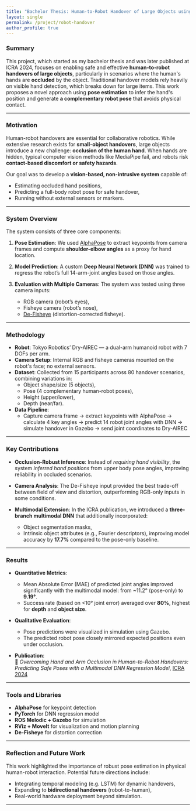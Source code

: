 ```yaml
---
title: "Bachelor Thesis: Human-to-Robot Handover of Large Objects using Pose Estimation to Overcome Hand Occlusion"
layout: single
permalink: /project/robot-handover
author_profile: true
---
```



### Summary

This project, which started as my bachelor thesis and was later published at ICRA 2024, focuses on enabling safe and effective **human-to-robot handovers of large objects**, particularly in scenarios where the human's hands are **occluded** by the object. Traditional handover models rely heavily on visible hand detection, which breaks down for large items. This work proposes a novel approach using **pose estimation** to infer the hand's position and generate **a complementary robot pose** that avoids physical contact.

---

### Motivation

Human-robot handovers are essential for collaborative robotics. While extensive research exists for **small-object handovers**, large objects introduce a new challenge: **occlusion of the human hand**. When hands are hidden, typical computer vision methods like MediaPipe fail, and robots risk **contact-based discomfort or safety hazards**.

Our goal was to develop a **vision-based, non-intrusive system** capable of:
- Estimating occluded hand positions,
- Predicting a full-body robot pose for safe handover,
- Running without external sensors or markers.

---

### System Overview

The system consists of three core components:

1. **Pose Estimation**: We used [AlphaPose](https://github.com/MVIG-SJTU/AlphaPose) to extract keypoints from camera frames and compute **shoulder-elbow angles** as a proxy for hand location.

2. **Model Prediction**: A custom **Deep Neural Network (DNN)** was trained to regress the robot’s full 14-arm-joint angles based on those angles.

3. **Evaluation with Multiple Cameras**: The system was tested using three camera inputs:
   - RGB camera (robot’s eyes),
   - Fisheye camera (robot’s nose),
   - [De-Fisheye](https://github.com/duducosmos/defisheye) (distortion-corrected fisheye).

---

### Methodology

- **Robot**: Tokyo Robotics’ Dry-AIREC — a dual-arm humanoid robot with 7 DOFs per arm.
- **Camera Setup**: Internal RGB and fisheye cameras mounted on the robot's face; no external sensors.
- **Dataset**: Collected from 15 participants across 80 handover scenarios, combining variations in:
  - Object shape/size (5 objects),
  - Pose (4 complementary human-robot poses),
  - Height (upper/lower),
  - Depth (near/far).
- **Data Pipeline**:
  - Capture camera frame → extract keypoints with AlphaPose → calculate 4 key angles → predict 14 robot joint angles with DNN → simulate handover in Gazebo → send joint coordinates to Dry-AIREC

---

### Key Contributions

- **Occlusion-Robust Inference**: Instead of *requiring hand visibility*, the system *inferred hand positions* from upper body pose angles, improving reliability in occluded scenarios.

- **Camera Analysis**: The De-Fisheye input provided the best trade-off between field of view and distortion, outperforming RGB-only inputs in some conditions.

- **Multimodal Extension**: In the ICRA publication, we introduced a **three-branch multimodal DNN** that additionally incorporated:
  - Object segmentation masks,
  - Intrinsic object attributes (e.g., Fourier descriptors), improving model accuracy by **17.7%** compared to the pose-only baseline.

---

### Results

- **Quantitative Metrics**:
  - Mean Absolute Error (MAE) of predicted joint angles improved significantly with the multimodal model: from ~11.2° (pose-only) to **9.19°**.
  - Success rate (based on <10° joint error) averaged over **80%**, highest for **depth** and **object size**.

- **Qualitative Evaluation**:
  - Pose predictions were visualized in simulation using Gazebo.
  - The predicted robot pose closely mirrored expected positions even under occlusion.

- **Publication**:  
  📄 *Overcoming Hand and Arm Occlusion in Human-to-Robot Handovers: Predicting Safe Poses with a Multimodal DNN Regression Model*, [ICRA 2024](https://ieeexplore.ieee.org/document/10610777)

---

### Tools and Libraries

- **AlphaPose** for keypoint detection
- **PyTorch** for DNN regression model
- **ROS Melodic + Gazebo** for simulation
- **RViz + MoveIt** for visualization and motion planning
- **De-Fisheye** for distortion correction

---

### Reflection and Future Work

This work highlighted the importance of robust pose estimation in physical human-robot interaction. Potential future directions include:
- Integrating temporal modeling (e.g. LSTM) for dynamic handovers,
- Expanding to **bidirectional handovers** (robot-to-human),
- Real-world hardware deployment beyond simulation.

---

